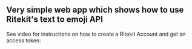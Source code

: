 ## Very simple web app which shows how to use Ritekit's text to emoji API

See video for instructions on how to create a Ritekit Account and get an access token: